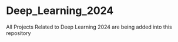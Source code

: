 # Deep_Learning_2024
All Projects Related to Deep Learning 2024 are being added into this repository
